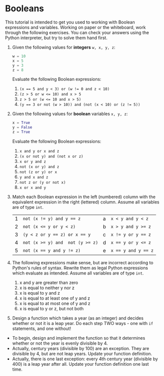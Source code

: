 # Booleans

This tutorial is intended to get you used to working with Boolean expressions and variables. Working on paper or the whiteboard, work through the following exercises. You can check your answers using the Python interpreter, but try to solve them hand first.

1. Given the following values for **integers** `w, x, y, z`:
    
    ```python
    w = 10
    x = 5
    y = 3
    z = 8
    ```
    Evaluate the following Boolean expressions:
    1. `(x == 5 and y < 3) or (w != 0 and z < 10)`
    2. `(z > 5 or w <= 10) and x > 5`
    3. `z > 5 or (w <= 10 and x > 5)`
    4. `(y == 3 or not (w > 10)) and (not (x < 10) or (z != 5))`

2.  Given the following values for **boolean** variables `x, y, z`:

    ```python
    x = True
    y = False
    z = True
    ```

    Evaluate the following Boolean expressions:
    1. `x and y or x and z`
    2. `(x or not y) and (not x or z)`
    3. `x or y and z`
    4. `not (x or y) and z`
    5. `not (z or y) or x`
    6. `y and x and z`
    7. `not z or (y or not x)`
    8. `x or x and y`

3. Match each Boolean expression in the left (numbered) column with the equivalent expression in the right (lettered) column. Assume all variables are of type `int`.

    |     |                                  |     |                     |
    | --- | -------------------------------- | --- | ------------------- |
    | 1   | `not (x != y) and y == z`        | a   | `x < y and y < z`   |
    | 2   | `not (x <= y or y < z)`          | b   | `x > y and y >= z`  |
    | 3   | `(y < z or y == z) or x == y`    | c   | `x != y or y == z`  |
    | 4   | `not (x >= y) and  not (y >= z)` | d   | `x == y or y <= z`  |
    | 5   | `not (x == y and y != z)`        | e   | `x == y and y == z` |

4. The following expressions make sense, but are incorrect according to Python's rules of syntax. Rewrite them as legal Python expressions which evaluate as intended. Assume all variables are of type `int`.

    1. x and y are greater than zero		
    2. x is equal to neither y nor z
    3. x is equal to y and z
    4. x is equal to at least one of y and z
    5. x is equal to at most one of y and z
    6. x is equal to y or z, but not both		

5. Design a function which takes a year (as an integer) and decides whether or not it is a leap year.  Do each step TWO ways - one with `if` statements, and one without!

- To begin, design and implement the function so that it determines whether or not the year is evenly divisible by 4.
- Actually, century years (divisible by 100) are an exception.  They are divisible by 4, but are not leap years. Update your function definition.
- Actually, there is one last exception: every 4th century year (divisible by 400) is a leap year after all. Update your function definition one last time.
